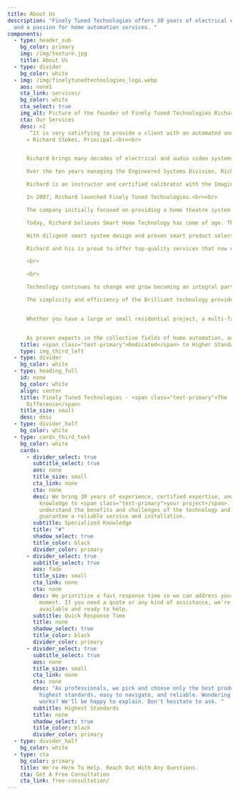 ```yaml
---
title: About Us
description: "Finely Tuned Technologies offers 30 years of electrical expertise
  and a passion for home automation services. "
components:
  - type: header_sub
    bg_color: primary
    img: /img/texture.jpg
    title: About Us
  - type: divider
    bg_color: white
  - img: /img/finelytunedtechnologies_logo.webp
    aos: none1
    cta_link: services/
    bg_color: white
    cta_select: true
    img_alt: Picture of the founder of Finely Tuned Technologies Richard Stokes
    cta: Our Services
    desc: >2
       “It is very satisfying to provide a client with an automated and/or home entertainment system that compliments their personal technology needs and tastes. Our custom designed systems not only enhance one’s lifestyle, but are also artistically sensitive. That is what excites the creative side of me.”<br>
      - Richard Stokes, Principal.<br><br>


      Richard brings many decades of electrical and audio video systems experience plus a passion for home automation to Finely Tuned Technologies. Originally from Ireland, Richard began his working career as a journeyman electrician in Dublin, Ireland. Upon completion of his electrical apprenticeship Richard moved into the world of audio video systems design and installation. When he moved to Vancouver, Canada at the age of 36, he put his extensive experience in audio video systems design to work as the manager of the Engineered Systems Division of A&B Sound, BC and Alberta.<br><br>

      Over the ten years managing the Engineered Systems Division, Richard’s team specialized in the design and installation of custom audio video and home theatre systems for the residential and luxury yacht industries. <br><br>

      Richard is an instructor and certified calibrator with the Imaging Science Foundation and a certified home theatre design and installation technician for Lucas film THX residential systems.

      In 2007, Richard launched Finely Tuned Technologies.<br><br>

      The company initially focused on providing a home theatre system calibration service to local retail outlets, to the film, video and gaming content creators, and to residential clients. <br><br>

      Today, Richard believes Smart Home Technology has come of age. The technology is at last very user friendly for all ages, very reliable, and very affordable. <br><br>

      With diligent smart system design and proven smart product selection it is now a reality for every home to have the young and the not so young automate their daily routine tasks.<br><br>

      Richard and his is proud to offer top-quality services that now extend from residential to commercial, to large-scale multi residential projects.

      <br>

      <br>

      Technology continues to change and grow becoming an integral part of our day- to-day lives. It is our experience to date, that most automated systems to date have been unreliable, require regular maintenance, and are unnecessarily complex.<br><br>

      The simplicity and efficiency of the Brilliant technology provides any age group with the ability to use and easily navigate a fully automated smart home.  No more complex than any existing app on their mobile device.<br><br>


      Whether you have a large or small residential project, a multi-family community project, or a condominium tower, our technology and expertise will be of great benefit to both your design team and your clients.<br><br>


      As proven experts in the collective fields of home automation, audio video systems, and home theatre systems, we prioritize customer service and are always ready to answer your questions.
    title: <span class="text-primary">Dedicated</span> to Higher Standards Of Living
    type: img_third_left
  - type: divider
    bg_color: white
  - type: heading_full
    id: none
    bg_color: white
    align: center
    title: Finely Tuned Technologies - <span class="text-primary">The
      Difference</span>
    title_size: small
    desc: desc
  - type: divider_half
    bg_color: white
  - type: cards_third_text
    bg_color: white
    cards:
      - divider_select: true
        subtitle_select: true
        aos: none
        title_size: small
        cta_link: none
        cta: none
        desc: We bring 30 years of experience, certified expertise, and cutting edge
          knowledge to <span class="text-primary">your project</span>. We
          understand the benefits and challenges of the technology and we
          guarantee a reliable service and installation.
        subtitle: Specialized Knowledge
        title: "#"
        shadow_select: true
        title_color: black
        divider_color: primary
      - divider_select: true
        subtitle_select: true
        aos: fade
        title_size: small
        cta_link: none
        cta: none
        desc: We prioritize a fast response time so we can address your needs in the
          moment. If you need a quote or any kind of assistance, we're always
          available and ready to help.
        subtitle: Quick Response Time
        title: none
        shadow_select: true
        title_color: black
        divider_color: primary
      - divider_select: true
        subtitle_select: true
        aos: none
        title_size: small
        cta_link: none
        cta: none
        desc: "As professionals, we pick and choose only the best products, built to the
          highest standards, easy to navigate, and reliable. Wondering how it
          works? We'll be happy to explain. Don't hesitate to ask. "
        subtitle: Highest Standards
        title: none
        shadow_select: true
        title_color: black
        divider_color: primary
  - type: divider_half
    bg_color: white
  - type: cta
    bg_color: primary
    title: We're Here To Help. Reach Out With Any Questions.
    cta: Get A Free Consultation
    cta_link: free-consultation/
---
```

